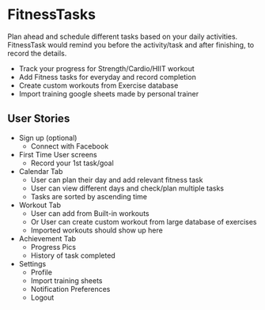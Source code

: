 # FitnessTasks
Plan ahead and schedule different tasks based on your daily activities. FitnessTask would remind you before the activity/task and after finishing, to record the details.
- Track your progress for Strength/Cardio/HIIT workout
- Add Fitness tasks for everyday and record completion
- Create custom workouts from Exercise database
- Import training google sheets made by personal trainer

## User Stories

- Sign up (optional)
  - Connect with Facebook 
- First Time User screens
  - Record your 1st task/goal
- Calendar Tab
  - User can plan their day and add relevant fitness task
  - User can view different days and check/plan multiple tasks
  - Tasks are sorted by ascending time
- Workout Tab
  - User can add from Built-in workouts
  - Or User can create custom workout from large database of exercises
  - Imported workouts should show up here
- Achievement Tab
  - Progress Pics
  - History of task completed 
- Settings
  - Profile
  - Import training sheets
  - Notification Preferences 
  - Logout
